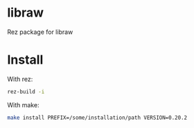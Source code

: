# libraw
Rez package for libraw

# Install
With rez:
```bash
rez-build -i
```

With make:
```bash
make install PREFIX=/some/installation/path VERSION=0.20.2
```
